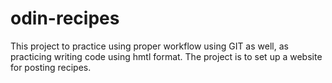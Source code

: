 # odin-recipes
This project to practice using proper workflow using GIT as well, as practicing writing code using hmtl format. The project is to set up a website for posting recipes.